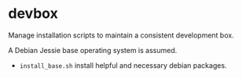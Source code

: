 # devbox

Manage installation scripts to maintain a consistent development box.

A Debian Jessie base operating system is assumed.

* `install_base.sh` install helpful and necessary debian packages.
